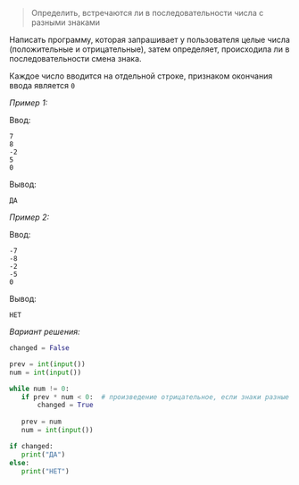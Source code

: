 > Определить, встречаются ли в последовательности числа с разными знаками

Написать программу, которая запрашивает у пользователя целые числа (положительные и отрицательные), затем определяет, происходила ли в последовательности смена знака.  

Каждое число вводится на отдельной строке, признаком окончания ввода является `0`

_Пример 1:_

Ввод:
```
7
8
-2
5
0
```

Вывод:
```
ДА
```

 _Пример 2:_

Ввод:
 ```
 -7
 -8
 -2
 -5
 0
 ```
 Вывод:
 ```
 НЕТ
 ```

 _Вариант решения:_

 ```python
changed = False

prev = int(input())
num = int(input())

while num != 0:
    if prev * num < 0:  # произведение отрицательное, если знаки разные
        changed = True
    
    prev = num
    num = int(input())

if changed:
    print("ДА")
else:
    print("НЕТ")
 ```
